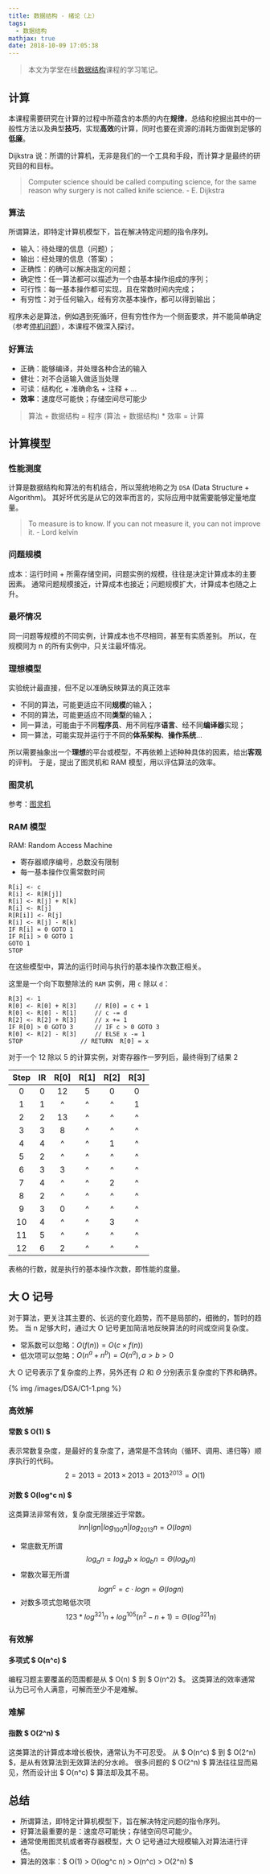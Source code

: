 ```yaml
---
title: 数据结构 - 绪论（上）
tags:
  - 数据结构
mathjax: true
date: 2018-10-09 17:05:38
---
```


> 本文为学堂在线[数据结构](http://www.xuetangx.com/courses/course-v1:TsinghuaX+30240184+sp/about)课程的学习笔记。

## 计算

本课程需要研究在计算的过程中所蕴含的本质的内在**规律**，总结和挖掘出其中的一般性方法以及典型**技巧**，实现**高效**的计算，同时也要在资源的消耗方面做到足够的**低廉**。

Dijkstra 说：所谓的计算机，无非是我们的一个工具和手段，而计算才是最终的研究目的和目标。

> Computer science should be called computing science, for the same reason why surgery is not called knife science.
> \- E. Dijkstra

<!-- more -->

### 算法

所谓算法，即特定计算机模型下，旨在解决特定问题的指令序列。
- 输入：待处理的信息（问题）；
- 输出：经处理的信息（答案）；
- 正确性：的确可以解决指定的问题；
- 确定性：任一算法都可以描述为一个由基本操作组成的序列；
- 可行性：每一基本操作都可实现，且在常数时间内完成；
- 有穷性：对于任何输入，经有穷次基本操作，都可以得到输出；

程序未必是算法，例如遇到死循环，但有穷性作为一个侧面要求，并不能简单确定（参考[停机问题](https://zh.wikipedia.org/wiki/%E5%81%9C%E6%9C%BA%E9%97%AE%E9%A2%98)），本课程不做深入探讨。

### 好算法

- 正确：能够编译，并处理各种合法的输入
- 健壮：对不合适输入做适当处理
- 可读：结构化 + 准确命名 + 注释 + …
- **效率**：速度尽可能快；存储空间尽可能少

> 算法 + 数据结构 = 程序
> (算法 + 数据结构) * 效率 = 计算


## 计算模型

### 性能测度

计算是数据结构和算法的有机结合，所以笼统地称之为 `DSA` (Data Structure + Algorithm)。
其好坏优劣是从它的效率而言的，实际应用中就需要能够定量地度量。

> To measure is to know.
> If you can not  measure it, you can not improve it.
> \- Lord kelvin

### 问题规模

成本：运行时间 + 所需存储空间，问题实例的规模，往往是决定计算成本的主要因素。
通常问题规模接近，计算成本也接近；问题规模扩大，计算成本也随之上升。

### 最坏情况

同一问题等规模的不同实例，计算成本也不尽相同，甚至有实质差别。
所以，在规模同为 n 的所有实例中，只关注最坏情况。

### 理想模型

实验统计最直接，但不足以准确反映算法的真正效率
- 不同的算法，可能更适应不同**规模**的输入；
- 不同的算法，可能更适应不同**类型**的输入；
- 同一算法，可能由于不同**程序员**、用不同程序**语言**、经不同**编译器**实现；
- 同一算法，可能实现并运行于不同的**体系架构**、**操作系统**…

所以需要抽象出一个**理想**的平台或模型，不再依赖上述种种具体的因素，给出**客观**的评判。
于是，提出了图灵机和 RAM 模型，用以评估算法的效率。

### 图灵机

参考：[图灵机](https://zh.wikipedia.org/wiki/%E5%9B%BE%E7%81%B5%E6%9C%BA)

### RAM 模型

RAM: Random Access Machine

- 寄存器顺序编号，总数没有限制
- 每一基本操作仅需常数时间
```
R[i] <- c
R[i] <- R[R[j]]
R[i] <- R[j] + R[k]
R[i] <- R[j]
R[R[i]] <- R[j]
R[i] <- R[j] - R[k]
IF R[i] = 0 GOTO 1
IF R[i] > 0 GOTO 1
GOTO 1
STOP
```

在这些模型中，算法的运行时间与执行的基本操作次数正相关。

这里是一个向下取整除法的 `RAM` 实例，用 `c` 除以 `d`：
```
R[3] <- 1
R[0] <- R[0] + R[3]		// R[0] = c + 1
R[0] <- R[0] - R[1]		// c -= d
R[2] <- R[2] + R[3]		// x += 1
IF R[0] > 0 GOTO 3		// IF c > 0 GOTO 3
R[0] <- R[2] - R[3]		// ELSE x -= 1
STOP				// RETURN  R[0] = x
```

对于一个 12 除以 5 的计算实例，对寄存器作一罗列后，最终得到了结果 2

Step | IR | R[0] | R[1] | R[2] | R[3]
:-: | :-: | :-: | :-: | :-: | :-:
0 | 0 | 12 | 5 | 0 | 0
1 | 1 | ^ | ^ | ^ | 1
2 | 2 | 13 | ^ | ^ | ^
3 | 3 | 8 | ^ | ^ | ^
4 | 4 | ^ | ^ | 1 | ^
5 | 2 | ^ | ^ | ^ | ^
6 | 3 | 3 | ^ | ^ | ^
7 | 4 | ^ | ^ | 2 | ^
8 | 2 | ^ | ^ | ^ | ^
9 | 3 | 0 | ^ | ^ | ^
10 | 4 | ^ | ^ | 3 | ^
11 | 5 | ^ | ^ | ^ | ^
12 | 6 | 2 | ^ | ^ | ^

表格的行数，就是执行的基本操作次数，即性能的度量。


## 大 O 记号

对于算法，更关注其主要的、长远的变化趋势，而不是局部的，细微的，暂时的趋势。
当 n 足够大时，通过大 O 记号更加简洁地反映算法的时间或空间复杂度。
- 常系数可以忽略：$O(f(n)) = O(c \times f(n))$
- 低次项可以忽略：$O(n^a + n^b) = O(n^a), a > b > 0$

大 O 记号表示了复杂度的上界，另外还有 $\Omega$ 和 $\Theta$ 分别表示复杂度的下界和确界。

{% img /images/DSA/C1-1.png %}

### 高效解

#### 常数 $ O(1) $

表示常数复杂度，是最好的复杂度了，通常是不含转向（循环、调用、递归等）顺序执行的代码。
$$ 2 = 2013 = 2013 \times 2013 = 2013 ^ {2013} = O(1) $$

#### 对数 $ O(log^c n) $

这类算法非常有效，复杂度无限接近于常数。
$$ lnn | lgn | log_{100} n | log_{2013} n = O(logn) $$

- 常底数无所谓
$$ log_a n = log_a b \times log_b n = \Theta(log_b n) $$
- 常数次幂无所谓
$$ logn^c = c \cdot logn = \Theta(log n) $$
- 对数多项式忽略低次项
$$ 123 * log^{321} n + log^{105}(n^2 - n + 1) = \Theta(log^{321} n) $$

### 有效解

#### 多项式 $ O(n^c) $

编程习题主要覆盖的范围都是从 $ O(n) $ 到 $ O(n^2) $。
这类算法的效率通常认为已可令人满意，可解而至少不是难解。

### 难解

#### 指数 $ O(2^n) $

这类算法的计算成本增长极快，通常认为不可忍受。
从 $ O(n^c) $ 到 $ O(2^n) $，是从有效算法到无效算法的分水岭。
很多问题的 $ O(2^n) $ 算法往往显而易见，然而设计出 $ O(n^c) $ 算法却及其不易。


## 总结

- 所谓算法，即特定计算机模型下，旨在解决特定问题的指令序列。
- 好算法最重要的是：速度尽可能快；存储空间尽可能少。
- 通常使用图灵机或者寄存器模型，大 O 记号通过大规模输入对算法进行评估。
- 算法的效率：$ O(1) > O(log^c n) > O(n^c) > O(2^n) $